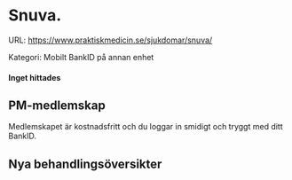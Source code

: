 # Snuva.

URL: https://www.praktiskmedicin.se/sjukdomar/snuva/



Kategori: Mobilt BankID på annan enhet

#### Inget hittades

## PM-medlemskap

Medlemskapet är kostnadsfritt och du loggar in smidigt och tryggt med ditt BankID.

## Nya behandlingsöversikter

